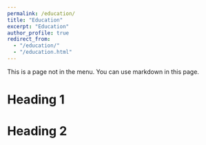 ```yaml
---
permalink: /education/
title: "Education"
excerpt: "Education"
author_profile: true
redirect_from: 
  - "/education/"
  - "/education.html"
---
```


This is a page not in the menu. You can use markdown in this page.

Heading 1
======

Heading 2
======
